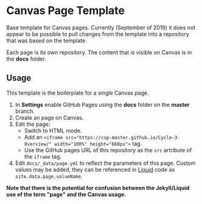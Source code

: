 # Canvas Page Template

Base template for Canvas pages. Currently (September of 2019) it does not appear to be possible to pull changes from the template into a repository that was based on the template.

Each page is its own repository. The content that is visible on Canvas is in the **docs** folder.

## Usage

This template is the boilerplate for a single Canvas page.

1. In **Settings** enable GitHub Pages using the **docs** folder on the **master** branch.
1. Create an page on Canvas.
1. Edit the page:
   - Switch to HTML mode.
   - Add an ```<iframe src="https://csp-master.github.io/Cycle-3-Overview/" width="100%" height="660px">``` tag.
   - Use the GitHub pages URL of this repository as the ```src``` artribute of the ```iframe``` tag.
1. Edit ```docs/_data/page.yml``` to reflect the parameters of this page. Custom values may be added, they can be referenced in [Liquid][] code as ```site.data.page.valueName```.

**Note that there is the potential for confusion between the Jekyll/Liquid use ef the term "page" and the Canvas usage.**

[liquid]: <https://shopify.github.io/liquid/>
